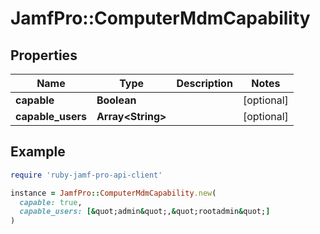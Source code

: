 # JamfPro::ComputerMdmCapability

## Properties

| Name | Type | Description | Notes |
| ---- | ---- | ----------- | ----- |
| **capable** | **Boolean** |  | [optional] |
| **capable_users** | **Array&lt;String&gt;** |  | [optional] |

## Example

```ruby
require 'ruby-jamf-pro-api-client'

instance = JamfPro::ComputerMdmCapability.new(
  capable: true,
  capable_users: [&quot;admin&quot;,&quot;rootadmin&quot;]
)
```

